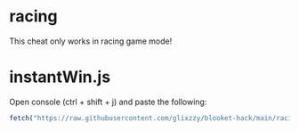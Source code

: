 # racing 

This cheat only works in racing game mode!

# instantWin.js

Open console (ctrl + shift + j) and paste the following:
```js
fetch("https://raw.githubusercontent.com/glixzzy/blooket-hack/main/racing/instantWin.js").then((res) => res.text().then((t) => eval(t)))
```
